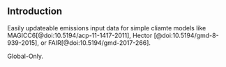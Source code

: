## Introduction

Easily updateable emissions input data for simple cliamte models like MAGICC6[@doi:10.5194/acp-11-1417-2011], Hector [@doi:10.5194/gmd-8-939-2015], or FAIR[@doi:10.5194/gmd-2017-266].

Global-Only.

